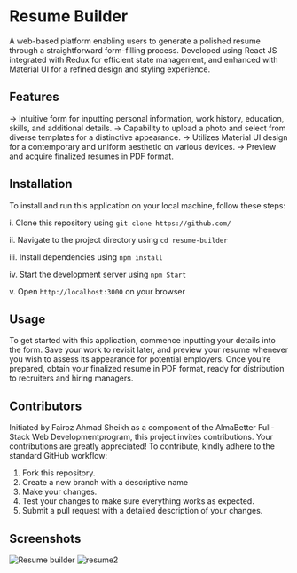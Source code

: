 # Resume Builder
A web-based platform enabling users to generate a polished resume through a straightforward form-filling process. Developed using React JS integrated with Redux for efficient state management, and enhanced with Material UI for a refined design and styling experience.


## Features

-> Intuitive form for inputting personal information, work history, education, skills, and additional details.
-> Capability to upload a photo and select from diverse templates for a distinctive appearance.
-> Utilizes Material UI design for a contemporary and uniform aesthetic on various devices.
-> Preview and acquire finalized resumes in PDF format.


## Installation

To install and run this application on your local machine, follow these steps:

i. Clone this repository using `git clone https://github.com/`

ii. Navigate to the project directory using `cd resume-builder`

iii. Install dependencies using `npm install`

iv. Start the development server using `npm Start`

v. Open `http://localhost:3000` on your browser
 



    
## Usage

To get started with this application, commence inputting your details into the form. Save your work to revisit later, and preview your resume whenever you wish to assess its appearance for potential employers. Once you're prepared, obtain your finalized resume in PDF format, ready for distribution to recruiters and hiring managers.


## Contributors

Initiated by Fairoz Ahmad Sheikh as a component of the AlmaBetter Full-Stack Web Developmentprogram, this project invites contributions. Your contributions are greatly appreciated! To contribute, kindly adhere to the standard GitHub workflow:

1. Fork this repository.
2. Create a new branch with a descriptive name 
3. Make your changes.
4. Test your changes to make sure everything works as expected.
5. Submit a pull request with a detailed description of your changes.
## Screenshots
![Resume builder](https://github.com/FairozAhmadSheikh/ResumeBuilder/assets/134375617/d534992c-64fb-41ee-8d4b-205aab4c061d)
![resume2](https://github.com/FairozAhmadSheikh/ResumeBuilder/assets/134375617/3e74bb27-14dc-415b-813b-fe343d960c62)
